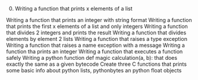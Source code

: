 0. Writing a function that prints x elements of a list

Writing a function that prints an integer with string format
Writing a function that prints the first x elements of a list and only integers
Writing a function that divides 2 integers and prints the result
Writing a function that divides elements by element 2 lists
Writing a function that raises a type exception
Writing a function that raises a name exception with a message
Writing a function tha prints an integer
Writing a function that executes a function safely
Writing a python function def magic calculation(a, b): that does exactly the same as a given bytecode
Create three C functions that prints some basic info about python lists, pythonbytes an python float objects
